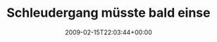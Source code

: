 ---
retweeted: false
source: <a href="http://twitter.com" rel="nofollow">Twitter Web Client</a>
entities:
  hashtags:
  - text: 1000rpm
    indices:
    - '77'
    - '85'
  symbols: []
  user_mentions: []
  urls: []
display_text_range:
- '0'
- '85'
favorite_count: '0'
id_str: '1213396862'
truncated: false
retweet_count: '0'
id: '1213396862'
created_at: Sun Feb 15 22:03:44 +0000 2009
favorited: false
full_text: 'Schleudergang müsste bald einsetzen. Hoffe die Nachbarn schlafen tief
  genug. #1000rpm'
lang: de
tags:
- 1000rpm
- pesos:twitter
date: '2009-02-15T22:03:44+00:00'
src: https://twitter.com/bascht/status/1213396862
original_url: https://twitter.com/bascht/status/1213396862
type: twitter_tweet
text: 'Schleudergang müsste bald einsetzen. Hoffe die Nachbarn schlafen tief genug.
  #1000rpm'
title: Schleudergang müsste bald einse

---
